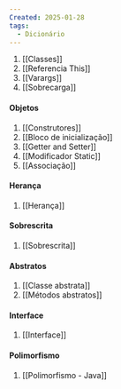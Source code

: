 ```yaml
---
Created: 2025-01-28
tags:
  - Dicionário
---
```

1. [[Classes]]
2. [[Referencia This]]
3. [[Varargs]]
5. [[Sobrecarga]]

#### Objetos

1. [[Construtores]]
2. [[Bloco de inicialização]]
3. [[Getter and Setter]]
4. [[Modificador Static]]
5. [[Associação]]

#### Herança
1. [[Herança]]

#### Sobrescrita
1. [[Sobrescrita]]

#### Abstratos
1. [[Classe abstrata]]
2. [[Métodos abstratos]]

#### Interface
1. [[Interface]]

#### Polimorfismo
1. [[Polimorfismo - Java]]